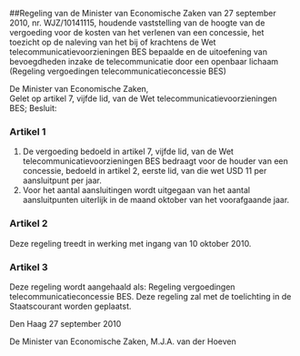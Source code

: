 <meta http-equiv='Content-Type' content='text/html; charset=utf-8' />

##Regeling van de Minister van Economische Zaken van 27 september 2010, nr. WJZ/10141115, houdende vaststelling van de hoogte van de vergoeding voor de kosten van het verlenen van een concessie, het toezicht op de naleving van het bij of krachtens de Wet telecommunicatievoorzieningen BES bepaalde en de uitoefening van bevoegdheden inzake de telecommunicatie door een openbaar lichaam (Regeling vergoedingen telecommunicatieconcessie BES)

De Minister van Economische Zaken,  
Gelet op artikel 7, vijfde lid, van de Wet telecommunicatievoorzieningen BES;
Besluit:    

### Artikel  1  

1.  De vergoeding bedoeld in artikel 7, vijfde lid, van de Wet telecommunicatievoorzieningen BES bedraagt voor de houder van een concessie, bedoeld in artikel 2, eerste lid, van die wet USD 11 per aansluitpunt per jaar.   
2.  Voor het aantal aansluitingen wordt uitgegaan van het aantal aansluitpunten uiterlijk in de maand oktober van het voorafgaande jaar.  

### Artikel  2  

Deze regeling treedt in werking met ingang van 10 oktober 2010. 

### Artikel  3  

Deze regeling wordt aangehaald als: Regeling vergoedingen telecommunicatieconcessie BES. 
Deze regeling zal met de toelichting in de Staatscourant worden geplaatst.   

Den Haag 
27 september 2010   

De 
Minister van Economische Zaken, 
M.J.A. van der Hoeven     
